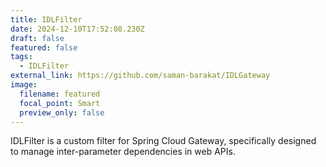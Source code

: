 ```yaml
---
title: IDLFilter
date: 2024-12-10T17:52:08.230Z
draft: false
featured: false
tags:
  - IDLFilter
external_link: https://github.com/saman-barakat/IDLGateway
image:
  filename: featured
  focal_point: Smart
  preview_only: false
---
```

<!--StartFragment-->

IDLFilter is a custom filter for Spring Cloud Gateway, specifically designed to manage inter-parameter dependencies in web APIs.

<!--EndFragment-->